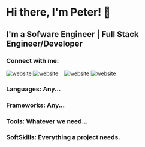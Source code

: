 # Hi there, I'm Peter! 👋

## I'm a Sofware Engineer | Full Stack Engineer/Developer


### Connect with me:

[![website](./img/twitter-light.svg)](https://twitter.com/peterDev_#gh-light-mode-only)
[![website](./img/twitter-dark.svg)](https://twitter.com/peterDev_#gh-dark-mode-only)
&nbsp;&nbsp;
[![website](./img/linkedin-light.svg)](https://www.linkedin.com/in/pedro-diaz-28756a156/#gh-light-mode-only)
[![website](./img/linkedin-dark.svg)](https://www.linkedin.com/in/pedro-diaz-28756a156/#gh-dark-mode-only)

### Languages: Any...
### Frameworks: Any...
### Tools: Whatever we need...
### SoftSkills: Everything a project needs. 

